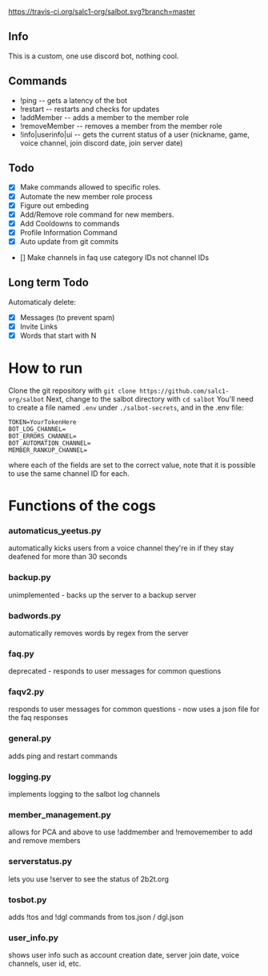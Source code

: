 https://travis-ci.org/salc1-org/salbot.svg?branch=master

Info
------
This is a custom, one use discord bot, nothing cool.

**Commands**
------
* !ping -- gets a latency of the bot
* !restart -- restarts and checks for updates
* !addMember -- adds a member to the member role
* !removeMember -- removes a member from the member role
* !info|userinfo|ui -- gets the current status of a user (nickname, game, voice channel, join discord date, join server date)

**Todo**
------
- [x] Make commands allowed to specific roles.
- [x] Automate the new member role process
- [x] Figure out embeding
- [x] Add/Remove role command for new members.
- [x] Add Cooldowns to commands
- [x] Profile Information Command
- [x] Auto update from git commits
- [] Make channels in faq use category IDs not channel IDs


**Long term Todo**
------
Automaticaly delete:
- [x] Messages (to prevent spam)
- [x] Invite Links
- [x] Words that start with N

# How to run

Clone the git repository with `git clone https://github.com/salc1-org/salbot`
Next, change to the salbot directory with `cd salbot`
You'll need to create a file named `.env` under `./salbot-secrets`, and in the .env file:
```
TOKEN=YourTokenHere
BOT_LOG_CHANNEL=
BOT_ERRORS_CHANNEL=
BOT_AUTOMATION_CHANNEL=
MEMBER_RANKUP_CHANNEL=
```
where each of the fields are set to the correct value, note that it is possible to use the same channel ID for each.

# Functions of the cogs

### automaticus_yeetus.py
automatically kicks users from a voice channel they're in if they stay deafened for more than 30 seconds

### backup.py
unimplemented - backs up the server to a backup server

### badwords.py
automatically removes words by regex from the server

### faq.py
deprecated - responds to user messages for common questions

### faqv2.py
responds to user messages for common questions - now uses a json file for the faq responses

### general.py
adds ping and restart commands

### logging.py
implements logging to the salbot log channels

### member_management.py
allows for PCA and above to use !addmember and !removemember to add and remove members

### serverstatus.py
lets you use !server to see the status of 2b2t.org

### tosbot.py
adds !tos and !dgl commands from tos.json / dgl.json

### user_info.py
shows user info such as account creation date, server join date, voice channels, user id, etc.
